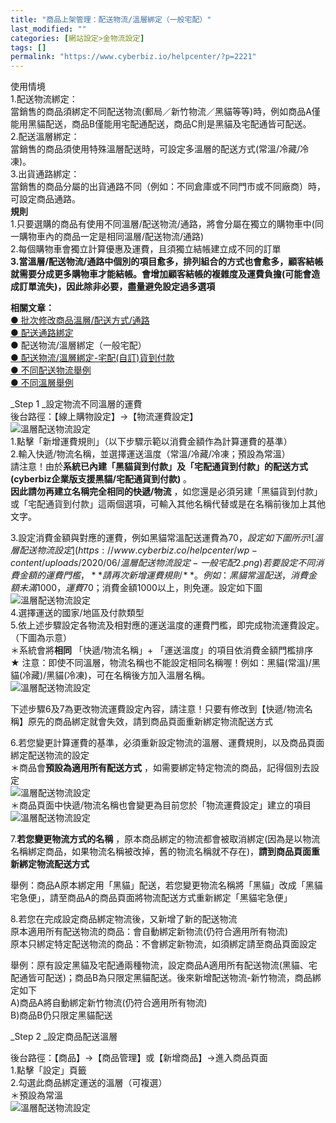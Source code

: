 ```yaml
---
title: "商品上架管理：配送物流/溫層綁定（一般宅配）"
last_modified: ""
categories: [網站設定>金物流設定]
tags: []
permalink: "https://www.cyberbiz.io/helpcenter/?p=2221"
---
```


使用情境  
1.配送物流綁定：  
當銷售的商品須綁定不同配送物流(郵局／新竹物流／黑貓等等)時，例如商品A僅能用黑貓配送，商品B僅能用宅配通配送，商品C則是黑貓及宅配通皆可配送。  
2.配送溫層綁定：  
當銷售的商品須使用特殊溫層配送時，可設定多溫層的配送方式(常溫/冷藏/冷凍)。  
3.出貨通路綁定：  
當銷售的商品分屬的出貨通路不同（例如：不同倉庫或不同門市或不同廠商）時，可設定商品通路。  
**規則**  
1.只要選購的商品有使用不同溫層/配送物流/通路，將會分屬在獨立的購物車中(同一購物車內的商品一定是相同溫層/配送物流/通路)  
2.每個購物車會獨立計算優惠及運費，且須獨立結帳建立成不同的訂單  
**3.當溫層/配送物流/通路中個別的項目愈多，排列組合的方式也會愈多，顧客結帳就需要分成更多購物車才能結帳。會增加顧客結帳的複雜度及運費負擔(可能會造成訂單流失)，因此除非必要，盡量避免設定過多選項**

**相關文章：**  
[● 批次修改商品溫層/配送方式/通路](https://www.cyberbiz.co/helpcenter/?p=2271)  
[● 配送通路綁定](https://www.cyberbiz.co/helpcenter/?p=2249)  
● 配送物流/溫層綁定（一般宅配）  
[● 配送物流/溫層綁定-宅配(自訂)貨到付款](https://www.cyberbiz.co/helpcenter/?p=2199)  
[● 不同配送物流舉例](https://www.cyberbiz.co/helpcenter/?p=2291)  
[● 不同溫層舉例](https://www.cyberbiz.co/helpcenter/?p=2282)

_Step 1  _設定物流不同溫層的運費  
後台路徑：【線上購物設定】→【物流運費設定】  
![溫層配送物流設定](https://www.cyberbiz.co/helpcenter/wp-content/uploads/2020/06/溫層配送物流設定-一般宅配1.png)  
1.點擊「新增運費規則」（以下步驟示範以消費金額作為計算運費的基準）  
2.輸入快遞/物流名稱，並選擇運送溫度（常溫/冷藏/冷凍；預設為常溫）  
請注意！由於**系統已內建「黑貓貨到付款」及「宅配通貨到付款」的配送方式(cyberbiz企業版支援黑貓/宅配通貨到付款)** 。  
**因此請勿再建立名稱完全相同的快遞/物流**
，如您還是必須另建「黑貓貨到付款」或「宅配通貨到付款」這兩個選項，可輸入其他名稱代替或是在名稱前後加上其他文字。

3.設定消費金額與對應的運費，例如黑貓常溫配送運費為$70，設定如下圖所示  
![溫層配送物流設定](https://www.cyberbiz.co/helpcenter/wp-content/uploads/2020/06/溫層配送物流設定-一般宅配2.png)  
若要設定不同消費金額的運費門檻，**請再次新增運費規則** 。  
例如：黑貓常溫配送，消費金額未滿1000，運費$70；消費金額1000以上，則免運。設定如下圖  
![溫層配送物流設定](https://www.cyberbiz.co/helpcenter/wp-content/uploads/2020/06/溫層配送物流設定-一般宅配3.png)  
4.選擇運送的國家/地區及付款類型  
5.依上述步驟設定各物流及相對應的運送溫度的運費門檻，即完成物流運費設定。（下圖為示意）  
＊系統會將**相同** 「快遞/物流名稱」+ 「運送溫度」的項目依消費金額門檻排序  
★ 注意：即使不同溫層，物流名稱也不能設定相同名稱喔！例如：黑貓(常溫)/黑貓(冷藏)/黑貓(冷凍)，可在名稱後方加入溫層名稱。  
![溫層配送物流設定](https://www.cyberbiz.co/helpcenter/wp-content/uploads/2020/06/溫層配送物流設定-一般宅配4.png)

下述步驟6及7為更改物流運費設定內容，請注意！只要有修改到【快遞/物流名稱】原先的商品綁定就會失效，請到商品頁面重新綁定物流配送方式

6.若您變更計算運費的基準，必須重新設定物流的溫層、運費規則，以及商品頁面綁定配送物流的設定  
＊商品會**預設為適用所有配送方式** ，如需要綁定特定物流的商品，記得個別去設定  
![溫層配送物流設定](https://www.cyberbiz.co/helpcenter/wp-content/uploads/2020/06/溫層配送物流設定-一般宅配5.png)  
＊商品頁面中快遞/物流名稱也會變更為目前您於「物流運費設定」建立的項目  
![溫層配送物流設定](https://www.cyberbiz.co/helpcenter/wp-content/uploads/2020/06/溫層配送物流設定-一般宅配6.png)

7.**若您變更物流方式的名稱**
，原本商品綁定的物流都會被取消綁定(因為是以物流名稱綁定商品，如果物流名稱被改掉，舊的物流名稱就不存在)，**請到商品頁面重新綁定物流配送方式**

舉例：商品A原本綁定用「黑貓」配送，若您變更物流名稱將「黑貓」改成「黑貓宅急便」，請至商品A的商品頁面將物流配送方式重新綁定「黑貓宅急便」

8.若您在完成設定商品綁定物流後，又新增了新的配送物流  
原本適用所有配送物流的商品：會自動綁定新物流(仍符合適用所有物流)  
原本只綁定特定配送物流的商品：不會綁定新物流，如須綁定請至商品頁面設定

舉例：原有設定黑貓及宅配通兩種物流，設定商品A適用所有配送物流(黑貓、宅配通皆可配送)；商品B為只限定黑貓配送。後來新增配送物流-新竹物流，商品綁定如下  
A)商品A將自動綁定新竹物流(仍符合適用所有物流)  
B)商品B仍只限定黑貓配送

_Step 2  _設定商品配送溫層

後台路徑：【商品】→【商品管理】或【新增商品】→進入商品頁面  
1.點擊「設定」頁籤  
2.勾選此商品綁定運送的溫層（可複選）  
＊預設為常溫  
![溫層配送物流設定](https://www.cyberbiz.co/helpcenter/wp-content/uploads/2020/06/溫層配送物流設定步驟-宅配貨到付款2.png)  

